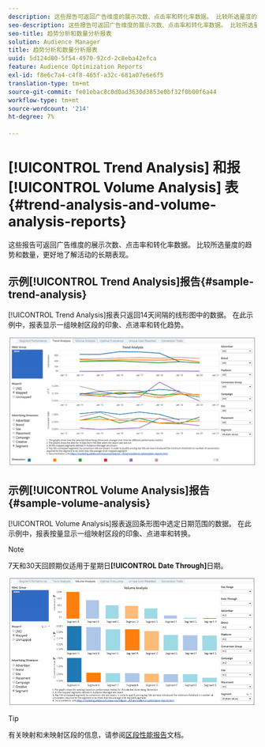 ```yaml
---
description: 这些报告可返回广告维度的展示次数、点击率和转化率数据。 比较所选量度的趋势和数量，更好地了解活动的长期表现。
seo-description: 这些报告可返回广告维度的展示次数、点击率和转化率数据。 比较所选量度的趋势和数量，更好地了解活动的长期表现。
seo-title: 趋势分析和数量分析报表
solution: Audience Manager
title: 趋势分析和数量分析报表
uuid: 5d124d80-5f54-4970-92cd-2c8eba42efca
feature: Audience Optimization Reports
exl-id: f8e6c7a4-c4f8-465f-a32c-681a07e6e6f5
translation-type: tm+mt
source-git-commit: fe01ebac8c0d0ad3630d3853e0bf32f0b00f6a44
workflow-type: tm+mt
source-wordcount: '214'
ht-degree: 7%

---
```


# [!UICONTROL Trend Analysis] 和报 [!UICONTROL Volume Analysis] 表{#trend-analysis-and-volume-analysis-reports}

这些报告可返回广告维度的展示次数、点击率和转化率数据。 比较所选量度的趋势和数量，更好地了解活动的长期表现。

## 示例[!UICONTROL Trend Analysis]报告{#sample-trend-analysis}

[!UICONTROL Trend Analysis]报表只返回14天间隔的线形图中的数据。 在此示例中，报表显示一组映射区段的印象、点进率和转化趋势。

![](assets/trend-analysis.png)

## 示例[!UICONTROL Volume Analysis]报告{#sample-volume-analysis}

[!UICONTROL Volume Analysis]报表返回条形图中选定日期范围的数据。 在此示例中，报表按量显示一组映射区段的印象、点进率和转换。

>[!NOTE]
>
>7天和30天回顾期仅适用于星期日&#x200B;**[!UICONTROL Date Through]**&#x200B;日期。

![](assets/volume-analysis.png)

>[!TIP]
>
>有关映射和未映射区段的信息，请参阅[区段性能报告](../../../reporting/audience-optimization-reports/aor-advertisers/segment-performance.md)文档。

